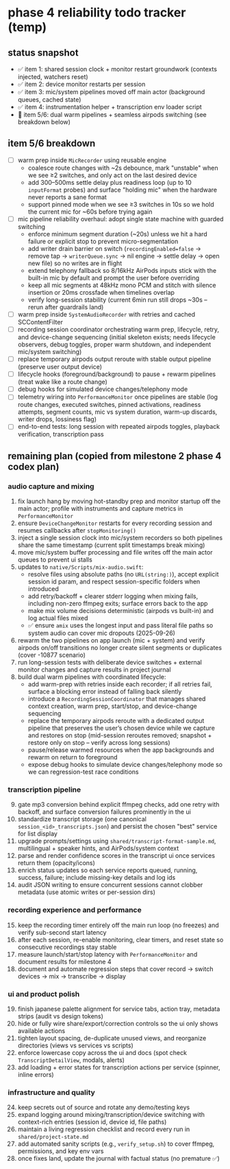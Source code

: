# phase 4 reliability todo tracker (temp)

## status snapshot
- ✅ item 1: shared session clock + monitor restart groundwork (contexts injected, watchers reset)
- ✅ item 2: device monitor restarts per session
- ✅ item 3: mic/system pipelines moved off main actor (background queues, cached state)
- ✅ item 4: instrumentation helper + transcription env loader script
- 🚧 item 5/6: dual warm pipelines + seamless airpods switching (see breakdown below)

## item 5/6 breakdown
- [ ] warm prep inside `MicRecorder` using reusable engine
  - coalesce route changes with ~2s debounce, mark "unstable" when we see ≥2 switches, and only act on the last desired device
  - add 300–500ms settle delay plus readiness loop (up to 10 `inputFormat` probes) and surface "holding mic" when the hardware never reports a sane format
  - support pinned mode when we see ≥3 switches in 10s so we hold the current mic for ~60s before trying again
- [ ] mic pipeline reliability overhaul: adopt single state machine with guarded switching
  - enforce minimum segment duration (~20s) unless we hit a hard failure or explicit stop to prevent micro-segmentation
  - add writer drain barrier on switch (`recordingEnabled=false` → remove tap → `writerQueue.sync` → nil engine → settle delay → open new file) so no writes are in flight
  - extend telephony fallback so 8/16kHz AirPods inputs stick with the built-in mic by default and prompt the user before overriding
  - keep all mic segments at 48kHz mono PCM and stitch with silence insertion or 20ms crossfade when timelines overlap
  - verify long-session stability (current 6min run still drops ~30s – rerun after guardrails land)
- [ ] warm prep inside `SystemAudioRecorder` with retries and cached SCContentFilter
- [ ] recording session coordinator orchestrating warm prep, lifecycle, retry, and device-change sequencing (initial skeleton exists; needs lifecycle observers, debug toggles, proper warm shutdown, and independent mic/system switching)
- [ ] replace temporary airpods output reroute with stable output pipeline (preserve user output device)
- [ ] lifecycle hooks (foreground/background) to pause + rewarm pipelines (treat wake like a route change)
- [ ] debug hooks for simulated device changes/telephony mode
- [ ] telemetry wiring into `PerformanceMonitor` once pipelines are stable (log route changes, executed switches, pinned activations, readiness attempts, segment counts, mic vs system duration, warm-up discards, writer drops, lossiness flag)
- [ ] end-to-end tests: long session with repeated airpods toggles, playback verification, transcription pass

## remaining plan (copied from milestone 2 phase 4 codex plan)

### audio capture and mixing
1. fix launch hang by moving hot-standby prep and monitor startup off the main actor; profile with instruments and capture metrics in `PerformanceMonitor`
2. ensure `DeviceChangeMonitor` restarts for every recording session and resumes callbacks after `stopMonitoring()`
3. inject a single session clock into mic/system recorders so both pipelines share the same timestamp (current split timestamps break mixing)
4. move mic/system buffer processing and file writes off the main actor queues to prevent ui stalls
5. updates to `native/Scripts/mix-audio.swift`:
   - resolve files using absolute paths (no `URL(string:)`), accept explicit session id param, and respect session-specific folders when introduced
   - add retry/backoff + clearer stderr logging when mixing fails, including non-zero ffmpeg exits; surface errors back to the app
   - make mix volume decisions deterministic (airpods vs built-in) and log actual files mixed
   - ✅ ensure `amix` uses the longest input and pass literal file paths so system audio can cover mic dropouts (2025-09-26)
6. rewarm the two pipelines on app launch (mic + system) and verify airpods on/off transitions no longer create silent segments or duplicates (cover -10877 scenario)
7. run long-session tests with deliberate device switches + external monitor changes and capture results in project journal
8. build dual warm pipelines with coordinated lifecycle:
   - add warm-prep with retries inside each recorder; if all retries fail, surface a blocking error instead of falling back silently
   - introduce a `RecordingSessionCoordinator` that manages shared context creation, warm prep, start/stop, and device-change sequencing
   - replace the temporary airpods reroute with a dedicated output pipeline that preserves the user’s chosen device while we capture and restores on stop
     (mid-session reroutes removed; snapshot + restore only on stop – verify across long sessions)
   - pause/release warmed resources when the app backgrounds and rewarm on return to foreground
   - expose debug hooks to simulate device changes/telephony mode so we can regression-test race conditions

### transcription pipeline
9. gate mp3 conversion behind explicit ffmpeg checks, add one retry with backoff, and surface conversion failures prominently in the ui
10. standardize transcript storage (one canonical `session_<id>_transcripts.json`) and persist the chosen "best" service for list display
11. upgrade prompts/settings using `shared/transcript-format-sample.md`, multilingual + speaker hints, and AirPods/system context
12. parse and render confidence scores in the transcript ui once services return them (opacity/icons)
13. enrich status updates so each service reports queued, running, success, failure; include missing-key details and log ids
14. audit JSON writing to ensure concurrent sessions cannot clobber metadata (use atomic writes or per-session dirs)

### recording experience and performance
15. keep the recording timer entirely off the main run loop (no freezes) and verify sub-second start latency
16. after each session, re-enable monitoring, clear timers, and reset state so consecutive recordings stay stable
17. measure launch/start/stop latency with `PerformanceMonitor` and document results for milestone 4
18. document and automate regression steps that cover record → switch devices → mix → transcribe → display

### ui and product polish
19. finish japanese palette alignment for service tabs, action tray, metadata strips (audit vs design tokens)
20. hide or fully wire share/export/correction controls so the ui only shows available actions
21. tighten layout spacing, de-duplicate unused views, and reorganize directories (views vs services vs scripts)
22. enforce lowercase copy across the ui and docs (spot check `TranscriptDetailView`, modals, alerts)
23. add loading + error states for transcription actions per service (spinner, inline errors)

### infrastructure and quality
24. keep secrets out of source and rotate any demo/testing keys
25. expand logging around mixing/transcription/device switching with context-rich entries (session id, device id, file paths)
26. maintain a living regression checklist and record every run in `shared/project-state.md`
27. add automated sanity scripts (e.g., `verify_setup.sh`) to cover ffmpeg, permissions, and key env vars
28. once fixes land, update the journal with factual status (no premature ✅)

